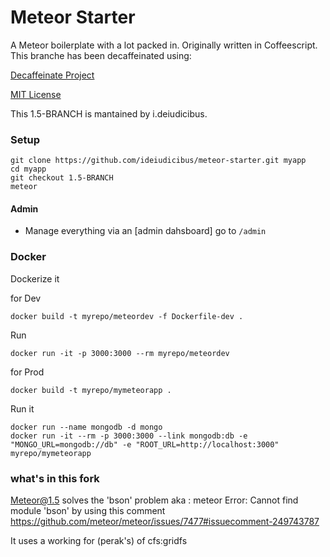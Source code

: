 Meteor Starter
==============

A Meteor boilerplate with a lot packed in. Originally written in Coffeescript.
This branche has been decaffeinated using:

[Decaffeinate Project](http://decaffeinate-project.org/)

[MIT License](http://choosealicense.com/licenses/mit/)


This 1.5-BRANCH is mantained by i.deiudicibus.


### Setup ####

```
git clone https://github.com/ideiudicibus/meteor-starter.git myapp
cd myapp
git checkout 1.5-BRANCH
meteor
```
#### Admin ####
* Manage everything via an [admin dahsboard]
go to `/admin`

### Docker ###
Dockerize it

for Dev

```
docker build -t myrepo/meteordev -f Dockerfile-dev .
```

Run

```
docker run -it -p 3000:3000 --rm myrepo/meteordev
```


for Prod

```
docker build -t myrepo/mymeteorapp .
```

Run it
```
docker run --name mongodb -d mongo
docker run -it --rm -p 3000:3000 --link mongodb:db -e "MONGO_URL=mongodb://db" -e "ROOT_URL=http://localhost:3000" myrepo/mymeteorapp
```

### what's in this fork ###
Meteor@1.5
solves the 'bson' problem aka : meteor Error: Cannot find module 'bson' 
by using this comment
https://github.com/meteor/meteor/issues/7477#issuecomment-249743787

It uses a working for (perak's) of cfs:gridfs

